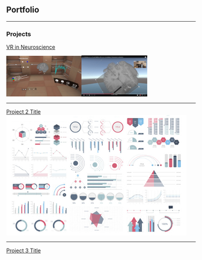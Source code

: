## Portfolio

---

### Projects

[VR in Neuroscience](/sample_page)
<p>
<img src="images/EPES1.PNG" width=200/><img src="images/EPES2.png" width=175/>
</p>

---
[Project 2 Title](/pdf/sample_presentation.pdf)
<img src="images/dummy_thumbnail.jpg?raw=true"/>

---
[Project 3 Title](http://example.com/)


